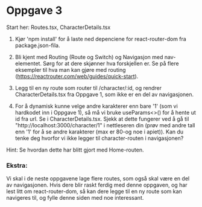 # Oppgave 3
Start her: Routes.tsx, CharacterDetails.tsx

1. Kjør 'npm install' for å laste ned depenciene for react-router-dom fra package.json-fila.

2. Bli kjent med Routing (Route og Switch) og Navigasjon med nav-elementet. Sørg for at dere skjønner hva forskjellen er. Se på flere eksempler til hva man kan gjøre med routing (https://reactrouter.com/web/guides/quick-start). 

3. Legg til en ny route som router til /character/:id, og rendrer CharacterDetails.tsx fra Oppgave 1, som ikke er en del av navigasjonen. 

4. For å dynamisk kunne velge andre karakterer enn bare '1' (som vi hardkodet inn i Oppgave 1), så må vi bruke useParams<>() for å hente ut id fra url. Se i CharacterDetails.tsx. Sjekk at dette fungerer ved å gå til "http://localhost:3000/character/1" i nettleseren din (prøv med andre tall enn '1' for å se andre karakterer (max er 80-og noe i apiet)). Kan du tenke deg hvorfor vi ikke legger til character-routen i navigasjonen?

Hint: Se hvordan dette har blitt gjort med Home-routen. 

### Ekstra:
Vi skal i de neste oppgavene lage flere routes, som også skal være en del av navigasjonen. Hvis dere blir raskt ferdig med denne oppgaven, og har lest litt om react-router-dom, så kan dere legge til en ny route som kan navigeres til, og fylle denne siden med noe interessant. 
